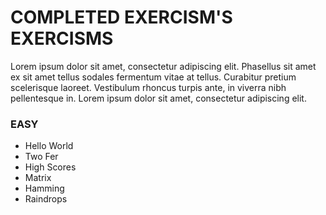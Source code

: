 # COMPLETED EXERCISM'S EXERCISMS

Lorem ipsum dolor sit amet, consectetur adipiscing elit. Phasellus sit amet ex sit amet tellus sodales fermentum vitae at tellus. Curabitur pretium scelerisque laoreet. Vestibulum rhoncus turpis ante, in viverra nibh pellentesque in. Lorem ipsum dolor sit amet, consectetur adipiscing elit. 

### EASY

  - Hello World
  - Two Fer
  - High Scores
  - Matrix
  - Hamming
  - Raindrops

